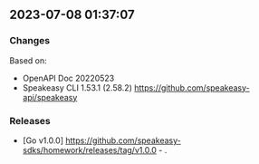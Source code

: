 

## 2023-07-08 01:37:07
### Changes
Based on:
- OpenAPI Doc 20220523 
- Speakeasy CLI 1.53.1 (2.58.2) https://github.com/speakeasy-api/speakeasy
### Releases
- [Go v1.0.0] https://github.com/speakeasy-sdks/homework/releases/tag/v1.0.0 - .